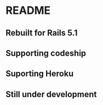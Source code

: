 # README

## Rebuilt for Rails 5.1
## Supporting codeship
## Suporting Heroku
## Still under development
